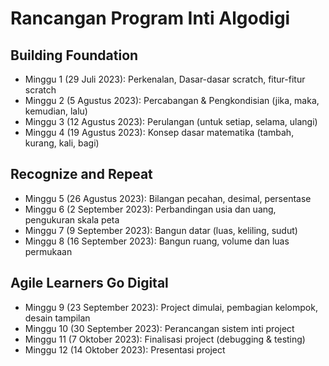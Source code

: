 # Rancangan Program Inti Algodigi

## Building Foundation
- Minggu 1 (29 Juli 2023): Perkenalan, Dasar-dasar scratch, fitur-fitur scratch
- Minggu 2 (5 Agustus 2023): Percabangan & Pengkondisian (jika, maka, kemudian, lalu)
- Minggu 3 (12 Agustus 2023): Perulangan (untuk setiap, selama, ulangi)
- Minggu 4 (19 Agustus 2023): Konsep dasar matematika (tambah, kurang, kali, bagi)

## Recognize and Repeat
- Minggu 5 (26 Agustus 2023): Bilangan pecahan, desimal, persentase
- Minggu 6 (2 September 2023): Perbandingan usia dan uang, pengukuran skala peta
- Minggu 7 (9 September 2023): Bangun datar (luas, keliling, sudut)
- Minggu 8 (16 September 2023): Bangun ruang, volume dan luas permukaan

## Agile Learners Go Digital
- Minggu 9 (23 September 2023): Project dimulai, pembagian kelompok, desain tampilan
- Minggu 10 (30 September 2023): Perancangan sistem inti project
- Minggu 11 (7 Oktober 2023): Finalisasi project (debugging & testing)
- Minggu 12 (14 Oktober 2023): Presentasi project
